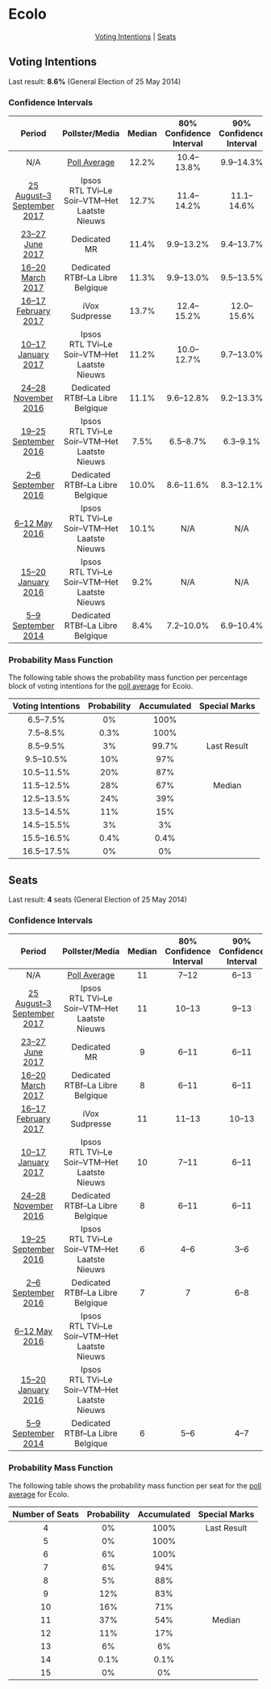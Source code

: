 # Ecolo

<p align="center"><a href="#voting-intentions">Voting Intentions</a> | <a href="#seats">Seats</a></p>

## Voting Intentions

Last result: **8.6%** (General Election of 25 May 2014)

### Confidence Intervals

| Period     | Pollster/Media   | Median | 80% Confidence Interval | 90% Confidence Interval | 95% Confidence Interval | 99% Confidence Interval |
|:----------:|:----------------:|:-----------:|:-----------------------:|:-----------------------:|:-----------------------:|:-----------------------:|
| N/A | [Poll Average](average.html) | 12.2% | 10.4–13.8% | 9.9–14.3% | 9.5–14.7% | 8.7–15.5% |
| [25 August–3 September 2017](2017-09-03-Ipsos.html) | Ipsos <br> RTL TVi–Le Soir–VTM–Het Laatste Nieuws | 12.7% | 11.4–14.2% | 11.1–14.6% | 10.7–15.0% | 10.2–15.7% |
| [23–27 June 2017](2017-06-27-Dedicated.html) | Dedicated <br> MR | 11.4% | 9.9–13.2% | 9.4–13.7% | 9.1–14.1% | 8.4–15.0% |
| [16–20 March 2017](2017-03-20-Dedicated.html) | Dedicated <br> RTBf–La Libre Belgique | 11.3% | 9.9–13.0% | 9.5–13.5% | 9.2–14.0% | 8.5–14.8% |
| [16–17 February 2017](2017-02-17-IVox.html) | iVox <br> Sudpresse | 13.7% | 12.4–15.2% | 12.0–15.6% | 11.7–16.0% | 11.1–16.7% |
| [10–17 January 2017](2017-01-17-Ipsos.html) | Ipsos <br> RTL TVi–Le Soir–VTM–Het Laatste Nieuws | 11.2% | 10.0–12.7% | 9.7–13.0% | 9.4–13.4% | 8.8–14.1% |
| [24–28 November 2016](2016-11-28-Dedicated.html) | Dedicated <br> RTBf–La Libre Belgique | 11.1% | 9.6–12.8% | 9.2–13.3% | 8.9–13.7% | 8.3–14.6% |
| [19–25 September 2016](2016-09-25-Ipsos.html) | Ipsos <br> RTL TVi–Le Soir–VTM–Het Laatste Nieuws | 7.5% | 6.5–8.7% | 6.3–9.1% | 6.0–9.4% | 5.6–10.0% |
| [2–6 September 2016](2016-09-06-Dedicated.html) | Dedicated <br> RTBf–La Libre Belgique | 10.0% | 8.6–11.6% | 8.3–12.1% | 7.9–12.5% | 7.3–13.3% |
| [6–12 May 2016](2016-05-12-Ipsos.html) | Ipsos <br> RTL TVi–Le Soir–VTM–Het Laatste Nieuws | 10.1% | N/A | N/A | N/A | N/A |
| [15–20 January 2016](2016-01-20-Ipsos.html) | Ipsos <br> RTL TVi–Le Soir–VTM–Het Laatste Nieuws | 9.2% | N/A | N/A | N/A | N/A |
| [5–9 September 2014](2014-09-09-Dedicated.html) | Dedicated <br> RTBf–La Libre Belgique | 8.4% | 7.2–10.0% | 6.9–10.4% | 6.6–10.8% | 6.0–11.6% |

### Probability Mass Function

The following table shows the probability mass function per percentage block of voting intentions for the [poll average](average.html) for Ecolo.

| Voting Intentions | Probability | Accumulated | Special Marks |
|:-----------------:|:-----------:|:-----------:|:-------------:|
| 6.5–7.5% | 0% | 100% |  |
| 7.5–8.5% | 0.3% | 100% |  |
| 8.5–9.5% | 3% | 99.7% | Last Result |
| 9.5–10.5% | 10% | 97% |  |
| 10.5–11.5% | 20% | 87% |  |
| 11.5–12.5% | 28% | 67% | Median |
| 12.5–13.5% | 24% | 39% |  |
| 13.5–14.5% | 11% | 15% |  |
| 14.5–15.5% | 3% | 3% |  |
| 15.5–16.5% | 0.4% | 0.4% |  |
| 16.5–17.5% | 0% | 0% |  |


## Seats

Last result: **4** seats (General Election of 25 May 2014)

### Confidence Intervals

| Period     | Pollster/Media   | Median | 80% Confidence Interval | 90% Confidence Interval | 95% Confidence Interval | 99% Confidence Interval |
|:----------:|:----------------:|:------:|:-----------------------:|:-----------------------:|:-----------------------:|:-----------------------:|
| N/A | [Poll Average](average.html) | 11 | 7–12 | 6–13 | 6–13 | 6–13 |
| [25 August–3 September 2017](2017-09-03-Ipsos.html) | Ipsos <br> RTL TVi–Le Soir–VTM–Het Laatste Nieuws | 11 | 10–13 | 9–13 | 8–13 | 7–13 |
| [23–27 June 2017](2017-06-27-Dedicated.html) | Dedicated <br> MR | 9 | 6–11 | 6–11 | 6–12 | 6–13 |
| [16–20 March 2017](2017-03-20-Dedicated.html) | Dedicated <br> RTBf–La Libre Belgique | 8 | 6–11 | 6–11 | 6–12 | 6–13 |
| [16–17 February 2017](2017-02-17-IVox.html) | iVox <br> Sudpresse | 11 | 11–13 | 10–13 | 9–13 | 8–13 |
| [10–17 January 2017](2017-01-17-Ipsos.html) | Ipsos <br> RTL TVi–Le Soir–VTM–Het Laatste Nieuws | 10 | 7–11 | 6–11 | 6–12 | 6–13 |
| [24–28 November 2016](2016-11-28-Dedicated.html) | Dedicated <br> RTBf–La Libre Belgique | 8 | 6–11 | 6–11 | 6–11 | 6–13 |
| [19–25 September 2016](2016-09-25-Ipsos.html) | Ipsos <br> RTL TVi–Le Soir–VTM–Het Laatste Nieuws | 6 | 4–6 | 3–6 | 3–6 | 2–7 |
| [2–6 September 2016](2016-09-06-Dedicated.html) | Dedicated <br> RTBf–La Libre Belgique | 7 | 7 | 6–8 | 6–9 | 6–11 |
| [6–12 May 2016](2016-05-12-Ipsos.html) | Ipsos <br> RTL TVi–Le Soir–VTM–Het Laatste Nieuws |  |  |  |  |  |
| [15–20 January 2016](2016-01-20-Ipsos.html) | Ipsos <br> RTL TVi–Le Soir–VTM–Het Laatste Nieuws |  |  |  |  |  |
| [5–9 September 2014](2014-09-09-Dedicated.html) | Dedicated <br> RTBf–La Libre Belgique | 6 | 5–6 | 4–7 | 4–7 | 2–9 |

### Probability Mass Function

The following table shows the probability mass function per seat for the [poll average](average.html) for Ecolo.

| Number of Seats | Probability | Accumulated | Special Marks |
|:---------------:|:-----------:|:-----------:|:-------------:|
| 4 | 0% | 100% | Last Result |
| 5 | 0% | 100% |  |
| 6 | 6% | 100% |  |
| 7 | 6% | 94% |  |
| 8 | 5% | 88% |  |
| 9 | 12% | 83% |  |
| 10 | 16% | 71% |  |
| 11 | 37% | 54% | Median |
| 12 | 11% | 17% |  |
| 13 | 6% | 6% |  |
| 14 | 0.1% | 0.1% |  |
| 15 | 0% | 0% |  |



